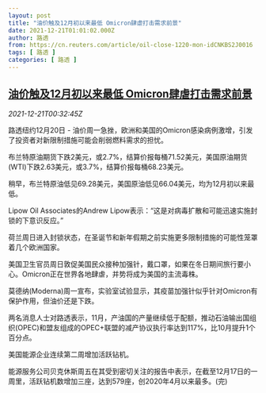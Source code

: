 ```yaml
---
layout: post
title: "油价触及12月初以来最低 Omicron肆虐打击需求前景"
date: 2021-12-21T01:01:02.000Z
author: 路透
from: https://cn.reuters.com/article/oil-close-1220-mon-idCNKBS2J0016
tags: [ 路透 ]
categories: [ 路透 ]
---
```

<!--1640048462000-->
[油价触及12月初以来最低 Omicron肆虐打击需求前景](https://cn.reuters.com/article/oil-close-1220-mon-idCNKBS2J0016)
------

<div>
<div><i>2021-12-21T00:32:45Z</i></div><p>路透纽约12月20日 - 油价周一急挫，欧洲和美国的Omicron感染病例激增，引发了投资者对新限制措施可能会削弱燃料需求的担忧。</p><p>布兰特原油期货下跌2美元，或2.7%，结算价报每桶71.52美元，美国原油期货(WTI)下跌2.63美元，或3.7%，结算价报每桶68.23美元。</p><p>稍早，布兰特原油低见69.28美元，美国原油低见66.04美元，均为12月初以来最低。</p><p>Lipow Oil Associates的Andrew Lipow表示：“这是对病毒扩散和可能迅速实施封锁的下意识反应。”</p><p>荷兰周日进入封锁状态，在圣诞节和新年假期之前实施更多限制措施的可能性笼罩着几个欧洲国家。</p><p>美国卫生官员周日敦促美国民众接种加强针，戴口罩，如果在冬日期间旅行要小心。Omicron正在世界各地肆虐，并势将成为美国的主流毒株。</p><p>莫德纳(Moderna)周一宣布，实验室试验显示，其疫苗加强针似乎针对Omicron有保护作用，但油价还是下跌。</p><p>两名消息人士对路透表示，11月，产油国的产量继续低于配额，推动石油输出国组织(OPEC)和盟友组成的OPEC+联盟的减产协议执行率达到117%，比10月提升1个百分点。</p><p>美国能源企业连续第二周增加活跃钻机。</p><p>能源服务公司贝克休斯周五在其受到密切关注的报告中表示，在截至12月17日的一周里，活跃钻机数增加三座，达到579座，创2020年4月以来最多。(完)</p>
</div>
